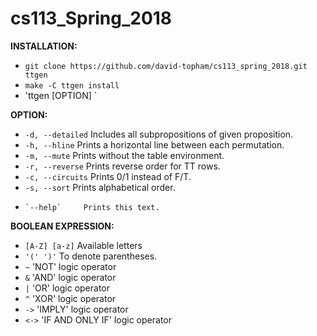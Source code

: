 # cs113_Spring_2018

__INSTALLATION:__

* `git clone https://github.com/david-topham/cs113_spring_2018.git ttgen`
* `make -C ttgen install`
* 'ttgen [OPTION] <BOOLEAN EXPRESSION>`

**OPTION:**
* `-d, --detailed` Includes all subpropositions of given proposition.
* `-h, --hline`    Prints a horizontal line between each permutation.
* `-m, --mute`     Prints without the table environment.
* `-r, --reverse`  Prints reverse order for TT rows.
* `-c, --circuits` Prints 0/1 instead of F/T.
* `-s, --sort`     Prints alphabetical order.
*     `--help`     Prints this text.

**BOOLEAN EXPRESSION:**
* `[A-Z] [a-z]` Available letters
* `'(' ')'`     To denote parentheses.
* `~`   'NOT' logic operator
* `&`   'AND' logic operator
* `|`   'OR' logic operator
* `^`   'XOR' logic operator
* `->`  'IMPLY' logic operator
* `<->` 'IF AND ONLY IF' logic operator
